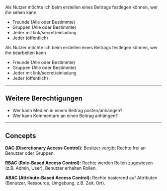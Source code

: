 Als Nutzer möchte ich beim erstellen eines Beitrags festlegen können, wer ihn sehen kann

* Freunde (Alle oder Bestimmte)
* Gruppen (Alle oder Bestimmte)
* Jeder mit link/secret/einladung
* Jeder (öffentlich)

Als Nutzer möchte ich beim erstellen eines Beitrags festlegen können, wer ihn bearbeiten kann

* Freunde (Alle oder Bestimmte)
* Gruppen (Alle oder Bestimmte)
* Jeder mit link/secret/einladung
* Jeder (öffentlich)

----

## Weitere Berechtigungen

* Wer kann Medien in einem Beitrag posten/anhängen?
* Wer kann Kommentare an einen Beitrag anhängen?

----

## Concepts


**DAC (Discretionary Access Control):** Besitzer vergibt Rechte frei an Benutzer oder Gruppen.

**RBAC (Role-Based Access Control):** Rechte werden Rollen zugewiesen (z.B. Admin, User), Benutzer erhalten Rollen.

**ABAC (Attribute-Based Access Control):** Rechte basierend auf Attributen (Benutzer, Ressource, Umgebung, z.B. Zeit, Ort).
